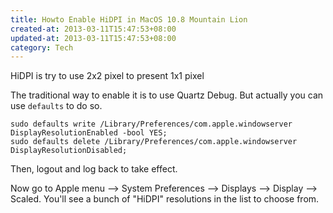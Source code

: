 ```yaml
---
title: Howto Enable HiDPI in MacOS 10.8 Mountain Lion
created-at: 2013-03-11T15:47:53+08:00
updated-at: 2013-03-11T15:47:53+08:00
category: Tech
---
```


HiDPI is try to use 2x2 pixel to present 1x1 pixel

The traditional way to enable it is to use Quartz Debug.
But actually you can use `defaults` to do so.

    sudo defaults write /Library/Preferences/com.apple.windowserver DisplayResolutionEnabled -bool YES;
    sudo defaults delete /Library/Preferences/com.apple.windowserver DisplayResolutionDisabled;

Then, logout and log back to take effect.

Now go to Apple menu --> System Preferences --> Displays --> Display --> Scaled.
You'll see a bunch of "HiDPI" resolutions in the list to choose from.
